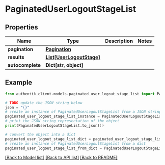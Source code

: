 # PaginatedUserLogoutStageList


## Properties

Name | Type | Description | Notes
------------ | ------------- | ------------- | -------------
**pagination** | [**Pagination**](Pagination.md) |  | 
**results** | [**List[UserLogoutStage]**](UserLogoutStage.md) |  | 
**autocomplete** | **Dict[str, object]** |  | 

## Example

```python
from authentik_client.models.paginated_user_logout_stage_list import PaginatedUserLogoutStageList

# TODO update the JSON string below
json = "{}"
# create an instance of PaginatedUserLogoutStageList from a JSON string
paginated_user_logout_stage_list_instance = PaginatedUserLogoutStageList.from_json(json)
# print the JSON string representation of the object
print(PaginatedUserLogoutStageList.to_json())

# convert the object into a dict
paginated_user_logout_stage_list_dict = paginated_user_logout_stage_list_instance.to_dict()
# create an instance of PaginatedUserLogoutStageList from a dict
paginated_user_logout_stage_list_from_dict = PaginatedUserLogoutStageList.from_dict(paginated_user_logout_stage_list_dict)
```
[[Back to Model list]](../README.md#documentation-for-models) [[Back to API list]](../README.md#documentation-for-api-endpoints) [[Back to README]](../README.md)


